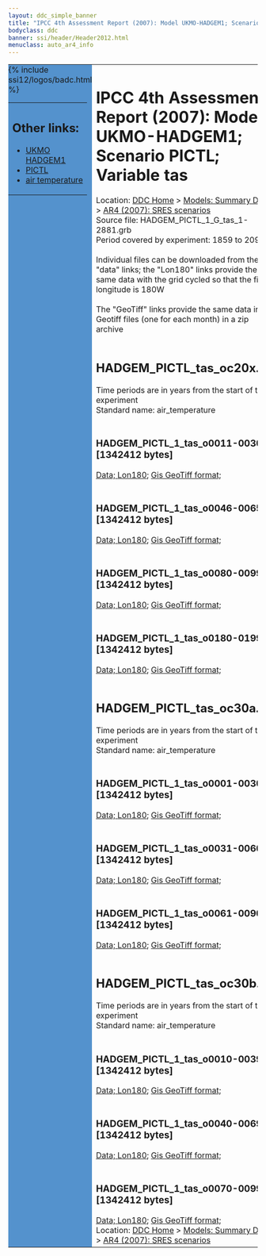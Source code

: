 ```yaml
---
layout: ddc_simple_banner
title: "IPCC 4th Assessment Report (2007): Model UKMO-HADGEM1; Scenario PICTL; Variable tas"
bodyclass: ddc
banner: ssi/header/Header2012.html
menuclass: auto_ar4_info
---
```



<table width="100%" border="0" cellspacing="0" cellpadding="0" style="border-collapse: collapse;">
<tr style="margin:0;padding:0;border:0;">
<td style="margin:0;padding:0;border:0;height:1pt;width:150pt;background:#5492CD;" valign="top" >

<div id="lh-col2" class="auto_ar4_info">
<table class="menumain" bgcolor="#5492CD" cellspacing="0" width="100%" border="0">
<tr><td>
<h2> Other links:</h2>
<ul>
<li><a href="/auto/ar4/model-UKMO-HADGEM1.html">UKMO<br/>HADGEM1</a></li>
<li><a href="/auto/ar4/scenario-PICTL.html">PICTL</a></li>
<li><a href="/auto/ar4/var-air_temperature.html">air temperature</a></li>
</ul>
</td></tr>
{% include ssi12/logos/badc.html %}
</table>
</div>
</td>
<td><h1>IPCC 4th Assessment Report (2007): Model UKMO-HADGEM1; Scenario PICTL; Variable tas</h1>

<!-- Breadcrumb1 -->
<div id="breadcrumb1" align="left">
Location: <a href="/index.html">DDC Home</a> > <a href="/sim/gcm_clim/">Models: Summary Data</a>
> <a href="/sim/gcm_clim/SRES_AR4/index.html">AR4 (2007): SRES scenarios</a>
</div>
<!-- End of Breadcrumb1 -->Source file: HADGEM_PICTL_1_G_tas_1-2881.grb
<br/>
Period covered by experiment: 1859 to 2099<br/>
<br/>Individual files can be downloaded from the "data" links; the "Lon180" links provide the same data
         with the grid cycled so that the first longitude is 180W<br/>
<br/>The "GeoTiff" links provide the same data in 12 Geotiff files (one for each month)
          in a zip archive<br/>
<br/><h2>HADGEM_PICTL_tas_oc20x.tar</h2>
Time periods are in years from the start of the experiment<br/>
Standard name: air_temperature<br>
<br/><h3>HADGEM_PICTL_1_tas_o0011-0030.nc [1342412 bytes]</h3>
<a href="http://apps.ipcc-data.org/cgi-bin/downl/ar4_nc/tas/HADGEM_PICTL_1_tas_o0011-0030.nc">Data; </a><a href="http://apps.ipcc-data.org/cgi-bin/downl/ar4_nc/tas/HADGEM_PICTL_1_tas_o0011-0030.cyto180.nc"> Lon180</a>; <a href="/cgi-bin/downl/ar4_tif/tas/HADGEM_PICTL_1_tas_o0011-0030.zip">Gis GeoTiff format; </a><br/>
<br/><h3>HADGEM_PICTL_1_tas_o0046-0065.nc [1342412 bytes]</h3>
<a href="http://apps.ipcc-data.org/cgi-bin/downl/ar4_nc/tas/HADGEM_PICTL_1_tas_o0046-0065.nc">Data; </a><a href="http://apps.ipcc-data.org/cgi-bin/downl/ar4_nc/tas/HADGEM_PICTL_1_tas_o0046-0065.cyto180.nc"> Lon180</a>; <a href="/cgi-bin/downl/ar4_tif/tas/HADGEM_PICTL_1_tas_o0046-0065.zip">Gis GeoTiff format; </a><br/>
<br/><h3>HADGEM_PICTL_1_tas_o0080-0099.nc [1342412 bytes]</h3>
<a href="http://apps.ipcc-data.org/cgi-bin/downl/ar4_nc/tas/HADGEM_PICTL_1_tas_o0080-0099.nc">Data; </a><a href="http://apps.ipcc-data.org/cgi-bin/downl/ar4_nc/tas/HADGEM_PICTL_1_tas_o0080-0099.cyto180.nc"> Lon180</a>; <a href="/cgi-bin/downl/ar4_tif/tas/HADGEM_PICTL_1_tas_o0080-0099.zip">Gis GeoTiff format; </a><br/>
<br/><h3>HADGEM_PICTL_1_tas_o0180-0199.nc [1342412 bytes]</h3>
<a href="http://apps.ipcc-data.org/cgi-bin/downl/ar4_nc/tas/HADGEM_PICTL_1_tas_o0180-0199.nc">Data; </a><a href="http://apps.ipcc-data.org/cgi-bin/downl/ar4_nc/tas/HADGEM_PICTL_1_tas_o0180-0199.cyto180.nc"> Lon180</a>; <a href="/cgi-bin/downl/ar4_tif/tas/HADGEM_PICTL_1_tas_o0180-0199.zip">Gis GeoTiff format; </a><br/>
<br/><h2>HADGEM_PICTL_tas_oc30a.tar</h2>
Time periods are in years from the start of the experiment<br/>
Standard name: air_temperature<br>
<br/><h3>HADGEM_PICTL_1_tas_o0001-0030.nc [1342412 bytes]</h3>
<a href="http://apps.ipcc-data.org/cgi-bin/downl/ar4_nc/tas/HADGEM_PICTL_1_tas_o0001-0030.nc">Data; </a><a href="http://apps.ipcc-data.org/cgi-bin/downl/ar4_nc/tas/HADGEM_PICTL_1_tas_o0001-0030.cyto180.nc"> Lon180</a>; <a href="/cgi-bin/downl/ar4_tif/tas/HADGEM_PICTL_1_tas_o0001-0030.zip">Gis GeoTiff format; </a><br/>
<br/><h3>HADGEM_PICTL_1_tas_o0031-0060.nc [1342412 bytes]</h3>
<a href="http://apps.ipcc-data.org/cgi-bin/downl/ar4_nc/tas/HADGEM_PICTL_1_tas_o0031-0060.nc">Data; </a><a href="http://apps.ipcc-data.org/cgi-bin/downl/ar4_nc/tas/HADGEM_PICTL_1_tas_o0031-0060.cyto180.nc"> Lon180</a>; <a href="/cgi-bin/downl/ar4_tif/tas/HADGEM_PICTL_1_tas_o0031-0060.zip">Gis GeoTiff format; </a><br/>
<br/><h3>HADGEM_PICTL_1_tas_o0061-0090.nc [1342412 bytes]</h3>
<a href="http://apps.ipcc-data.org/cgi-bin/downl/ar4_nc/tas/HADGEM_PICTL_1_tas_o0061-0090.nc">Data; </a><a href="http://apps.ipcc-data.org/cgi-bin/downl/ar4_nc/tas/HADGEM_PICTL_1_tas_o0061-0090.cyto180.nc"> Lon180</a>; <a href="/cgi-bin/downl/ar4_tif/tas/HADGEM_PICTL_1_tas_o0061-0090.zip">Gis GeoTiff format; </a><br/>
<br/><h2>HADGEM_PICTL_tas_oc30b.tar</h2>
Time periods are in years from the start of the experiment<br/>
Standard name: air_temperature<br>
<br/><h3>HADGEM_PICTL_1_tas_o0010-0039.nc [1342412 bytes]</h3>
<a href="http://apps.ipcc-data.org/cgi-bin/downl/ar4_nc/tas/HADGEM_PICTL_1_tas_o0010-0039.nc">Data; </a><a href="http://apps.ipcc-data.org/cgi-bin/downl/ar4_nc/tas/HADGEM_PICTL_1_tas_o0010-0039.cyto180.nc"> Lon180</a>; <a href="/cgi-bin/downl/ar4_tif/tas/HADGEM_PICTL_1_tas_o0010-0039.zip">Gis GeoTiff format; </a><br/>
<br/><h3>HADGEM_PICTL_1_tas_o0040-0069.nc [1342412 bytes]</h3>
<a href="http://apps.ipcc-data.org/cgi-bin/downl/ar4_nc/tas/HADGEM_PICTL_1_tas_o0040-0069.nc">Data; </a><a href="http://apps.ipcc-data.org/cgi-bin/downl/ar4_nc/tas/HADGEM_PICTL_1_tas_o0040-0069.cyto180.nc"> Lon180</a>; <a href="/cgi-bin/downl/ar4_tif/tas/HADGEM_PICTL_1_tas_o0040-0069.zip">Gis GeoTiff format; </a><br/>
<br/><h3>HADGEM_PICTL_1_tas_o0070-0099.nc [1342412 bytes]</h3>
<a href="http://apps.ipcc-data.org/cgi-bin/downl/ar4_nc/tas/HADGEM_PICTL_1_tas_o0070-0099.nc">Data; </a><a href="http://apps.ipcc-data.org/cgi-bin/downl/ar4_nc/tas/HADGEM_PICTL_1_tas_o0070-0099.cyto180.nc"> Lon180</a>; <a href="/cgi-bin/downl/ar4_tif/tas/HADGEM_PICTL_1_tas_o0070-0099.zip">Gis GeoTiff format; </a><br/>
<!-- Breadcrumb2 -->
<div id="breadcrumb2" align="left">
Location: <a href="/index.html">DDC Home</a> > <a href="/sim/gcm_clim/">Models: Summary Data</a>
> <a href="/sim/gcm_clim/SRES_AR4/index.html">AR4 (2007): SRES scenarios</a>
</div>
<!-- End of Breadcrumb2 --></td></tr></table>
